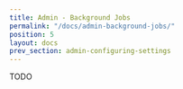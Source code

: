 ```yaml
---
title: Admin - Background Jobs
permalink: "/docs/admin-background-jobs/"
position: 5
layout: docs
prev_section: admin-configuring-settings
---
```


TODO

